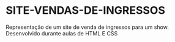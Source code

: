 # SITE-VENDAS-DE-INGRESSOS
Representação de um site de venda de ingressos para um show. Desenvolvido durante aulas de HTML E CSS
